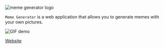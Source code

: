![meme generator logo](https://i.imgur.com/EbG0hqU.png)

`Meme Generator` is a web application that allows you to generate memes with your own pictures.

![GIF demo](https://s6.gifyu.com/images/meme-generator.gif)

[Website](https://www.jz-software.com/web/meme-generator/)